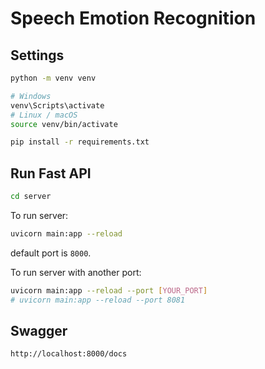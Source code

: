 # Speech Emotion Recognition

## Settings

```bash
python -m venv venv
```
```bash
# Windows
venv\Scripts\activate
# Linux / macOS
source venv/bin/activate
```
```bash
pip install -r requirements.txt
```

## Run Fast API
```bash
cd server
```
To run server:
```bash
uvicorn main:app --reload
```
default port is `8000`.

To run server with another port:
```bash
uvicorn main:app --reload --port [YOUR_PORT]
# uvicorn main:app --reload --port 8081
```

## Swagger
```
http://localhost:8000/docs
```